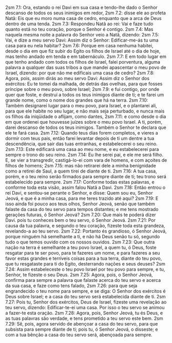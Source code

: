 2sm 7.1: Ora, estando o rei Davi em sua casa e tendo-lhe dado o Senhor descanso de todos os seus inimigos em redor,
2sm 7.2: disse ele ao profeta Natã: Eis que eu moro numa casa de cedro, enquanto que a arca de Deus dentro de uma tenda.
2sm 7.3: Respondeu Natã ao rei: Vai e faze tudo quanto está no teu coração, porque o Senhor é contigo.
2sm 7.4: Mas naquela mesma noite a palavra do Senhor veio a Natã, dizendo:
2sm 7.5: Vai, e dize a meu servo Davi: Assim diz o Senhor: Edificar-me-ás tu uma casa para eu nela habitar?
2sm 7.6: Porque em casa nenhuma habitei, desde o dia em que fiz subir do Egito os filhos de Israel até o dia de hoje, mas tenho andado em tenda e em tabernáculo.
2sm 7.7: E em todo lugar em que tenho andado com todos os filhos de Israel, falei porventura, alguma palavra a qualquer das suas tribos a que mandei apascentar o meu povo de Israel, dizendo: por que não me edificais uma casa de cedro?
2sm 7.8: Agora, pois, assim dirás ao meu servo Davi: Assim diz o Senhor dos exércitos: Eu te tomei da malhada, de detrás das ovelhas, para que fosses príncipe sobre o meu povo, sobre Israel;
2sm 7.9: e fui contigo, por onde quer que foste, e destruí a todos os teus inimigos diante de ti; e te farei um grande nome, como o nome dos grandes que há na terra.
2sm 7.10: Também designarei lugar para o meu povo, para Israel, e o plantarei ali, para que ele habite no seu lugar, e não mais seja perturbado, e nunca mais os filhos da iniqüidade o aflijam, como dantes,
2sm 7.11: e como desde o dia em que ordenei que houvesse juízes sobre o meu povo Israel. A ti, porém, darei descanso de todos os teus inimigos. Também o Senhor te declara que ele te fará casa.
2sm 7.12: Quando teus dias forem completos, e vieres a dormir com teus pais, então farei levantar depois de ti um dentre a tua descendência, que sair das tuas entranhas, e estabelecerei o seu reino.
2sm 7.13: Este edificará uma casa ao meu nome, e eu estabelecerei para sempre o trono do seu reino.
2sm 7.14: Eu lhe serei pai, e ele me será filho. E, se vier a transgredir, castigá-lo-ei com vara de homens, e com açoites de filhos de homens;
2sm 7.15: mas não retirarei dele a minha benignidade como a retirei de Saul, a quem tirei de diante de ti.
2sm 7.16: A tua casa, porém, e o teu reino serão firmados para sempre diante de ti; teu trono será estabelecido para sempre.
2sm 7.17: Conforme todas estas palavras, e conforme toda esta visão, assim falou Natã a Davi.
2sm 7.18: Então entrou o rei Davi, e sentou-se perante o Senhor, e disse: Quem sou eu, Senhor Jeová, e que é a minha casa, para me teres trazido até aqui?
2sm 7.19: E isso ainda foi pouco aos teus olhos, Senhor Jeová, senão que também falaste da casa do teu servo para tempos distantes; e me tens mostrado gerações futuras, ó Senhor Jeová?
2sm 7.20: Que mais te poderá dizer Davi. pois tu conheces bem o teu servo, ó Senhor Jeová.
2sm 7.21: Por causa da tua palavra, e segundo o teu coração, fizeste toda esta grandeza, revelando-a ao teu servo.
2sm 7.22: Portanto és grandioso, ó Senhor Jeová, porque ninguém há semelhante a ti, e não há Deus senão tu só, segundo tudo o que temos ouvido com os nossos ouvidos.
2sm 7.23: Que outra nação na terra é semelhante a teu povo Israel, a quem tu, ó Deus, foste resgatar para te ser povo, para te fazeres um nome, e para fazeres a seu favor estas grandes e terríveis coisas para a tua terra, diante do teu povo, que tu resgataste para ti do Egito, desterrando nações e seus deuses?
2sm 7.24: Assim estabeleceste o teu povo Israel por teu povo para sempre, e tu, Senhor, te fizeste o seu Deus.
2sm 7.25: Agora, pois, o Senhor Jeová, confirma para sempre a palavra que falaste acerca do teu servo e acerca da sua casa, e faze como tens falado,
2sm 7.26: para que seja engrandecido o teu nome para sempre, e se diga: O Senhor dos exércitos é Deus sobre Israel; e a casa do teu servo será estabelecida diante de ti.
2sm 7.27: Pois tu, Senhor dos exércitos, Deus de Israel, fizeste uma revelação ao teu servo, dizendo: Edificar-te-ei uma casa. Por isso o teu servo se animou a fazer-te esta oração.
2sm 7.28: Agora, pois, Senhor Jeová, tu és Deus, e as tuas palavras são verdade, e tens prometido a teu servo este bem.
2sm 7.29: Sê, pois, agora servido de abençoar a casa do teu servo, para que subsista para sempre diante de ti; pois tu, ó Senhor Jeová, o disseste; e com a tua bênção a casa do teu servo será, abençoada para sempre.
